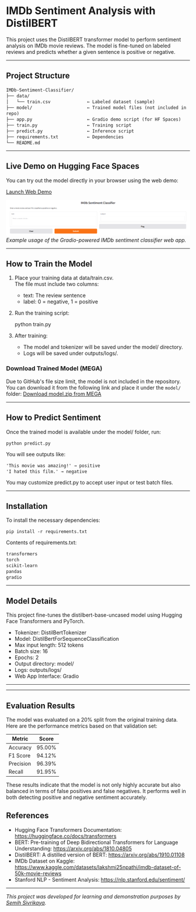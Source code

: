 # IMDb Sentiment Analysis with DistilBERT

This project uses the DistilBERT transformer model to perform sentiment analysis on IMDb movie reviews. The model is fine-tuned on labeled reviews and predicts whether a given sentence is positive or negative.

---

## Project Structure

```
IMDb-Sentiment-Classifier/
├── data/
│   └── train.csv              ← Labeled dataset (sample)
├── model/                     ← Trained model files (not included in repo)
├── app.py                     ← Gradio demo script (for HF Spaces)
├── train.py                   ← Training script
├── predict.py                 ← Inference script
├── requirements.txt           ← Dependencies
└── README.md
```
---

## Live Demo on Hugging Face Spaces

You can try out the model directly in your browser using the web demo:

[Launch Web Demo](https://huggingface.co/spaces/semihsivrikaya11/IMDb-Sentiment-Classifier)

![Demo Screenshot](assets/demo.png)  
_Example usage of the Gradio-powered IMDb sentiment classifier web app._

---

## How to Train the Model

1. Place your training data at data/train.csv.  
   The file must include two columns:
   - text: The review sentence  
   - label: 0 = negative, 1 = positive

2. Run the training script:

    python train.py

3. After training:
   - The model and tokenizer will be saved under the model/ directory.
   - Logs will be saved under outputs/logs/.


### Download Trained Model (MEGA)

Due to GitHub's file size limit, the model is not included in the repository.  
You can download it from the following link and place it under the `model/` folder:
[Download model.zip from MEGA](https://mega.nz/file/tlA0DYIY#x0IIChJS-BchN7HdARZBJwkyfWlgVJkGGKIKkwyjeZ4)

---

## How to Predict Sentiment

Once the trained model is available under the model/ folder, run:

    python predict.py

You will see outputs like:

    'This movie was amazing!' → positive  
    'I hated this film.' → negative

You may customize predict.py to accept user input or test batch files.

---

## Installation

To install the necessary dependencies:

    pip install -r requirements.txt

Contents of requirements.txt:

    transformers
    torch
    scikit-learn
    pandas
    gradio

---

## Model Details

This project fine-tunes the distilbert-base-uncased model using Hugging Face Transformers and PyTorch.

- Tokenizer: DistilBertTokenizer
- Model: DistilBertForSequenceClassification
- Max input length: 512 tokens
- Batch size: 16
- Epochs: 2
- Output directory: model/
- Logs: outputs/logs/
- Web App Interface: Gradio 
---
---

## Evaluation Results

The model was evaluated on a 20% split from the original training data.  
Here are the performance metrics based on that validation set:

| Metric     | Score  |
|------------|--------|
| Accuracy   | 95.00% |
| F1 Score   | 94.12% |
| Precision  | 96.39% |
| Recall     | 91.95% |

These results indicate that the model is not only highly accurate but also balanced in terms of false positives and false negatives. It performs well in both detecting positive and negative sentiment accurately.


## References

- Hugging Face Transformers Documentation: https://huggingface.co/docs/transformers
- BERT: Pre-training of Deep Bidirectional Transformers for Language Understanding: https://arxiv.org/abs/1810.04805
- DistilBERT: A distilled version of BERT: https://arxiv.org/abs/1910.01108
- IMDb Dataset on Kaggle: https://www.kaggle.com/datasets/lakshmi25npathi/imdb-dataset-of-50k-movie-reviews
- Stanford NLP - Sentiment Analysis: https://nlp.stanford.edu/sentiment/


---

_This project was developed for learning and demonstration purposes by [Semih Sivrikaya](https://github.com/semihsivrikaya11)._
